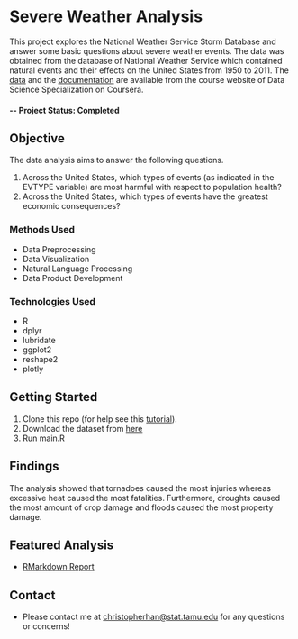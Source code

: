# Severe Weather Analysis
This project explores the National Weather Service Storm Database and answer some basic questions about severe weather events. The data was obtained from the database of National Weather Service which contained natural events and their effects on the United States from 1950 to 2011. The [data](https://d396qusza40orc.cloudfront.net/repdata%2Fpeer2_doc%2Fpd01016005curr.pdf) and the [documentation](https://d396qusza40orc.cloudfront.net/repdata%2Fpeer2_doc%2Fpd01016005curr.pdf) are available from the course website of Data Science Specialization on Coursera. 
#### -- Project Status: Completed

## Objective
The data analysis aims to answer the following questions.

1. Across the United States, which types of events (as indicated in the EVTYPE variable) are most harmful with respect to population health?
2. Across the United States, which types of events have the greatest economic consequences?

### Methods Used
* Data Preprocessing
* Data Visualization
* Natural Language Processing
* Data Product Development

### Technologies Used
* R 
* dplyr
* lubridate
* ggplot2
* reshape2
* plotly

## Getting Started

1. Clone this repo (for help see this [tutorial](https://help.github.com/articles/cloning-a-repository/)).
2. Download the dataset from [here](https://d396qusza40orc.cloudfront.net/repdata%2Fdata%2FStormData.csv.bz2)
3. Run main.R

## Findings

The analysis showed that tornadoes caused the most injuries whereas excessive heat caused the most fatalities. Furthermore, droughts caused the most amount of crop damage and floods caused the most property damage.

## Featured Analysis
* [RMarkdown Report](https://rpubs.com/chris_han/severeweather)

## Contact
* Please contact me at christopherhan@stat.tamu.edu for any questions or concerns!
